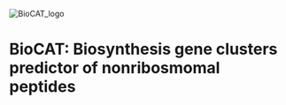 ![BioCAT_logo](https://user-images.githubusercontent.com/53526550/126770014-9b90a1ea-5d0c-4132-820f-8df76679127d.png)
# BioCAT: Biosynthesis gene clusters predictor of nonribosmomal peptides
